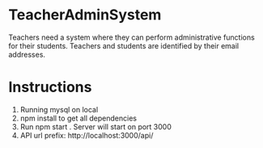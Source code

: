# TeacherAdminSystem
Teachers need a system where they can perform administrative functions for their students. Teachers  and students are identified by their email addresses.

# Instructions
1. Running mysql on local
2. npm install to get all dependencies
3. Run npm start . Server will start on port 3000
4. API url prefix: http://localhost:3000/api/
